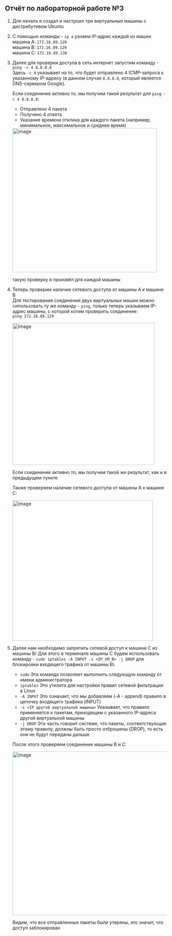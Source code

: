 ## Отчёт по лабораторной работе №3
1. Для начала я создал и настроил три виртуальные машины с дистрибутивом Ubuntu
2. С помощью команды - `ip a` узнаем IP-адрес каждой из машин\
   машина A: `172.16.89.128`\
   машина B: `172.16.89.129`\
   машина C: `172.16.89.130`
3. Далее для проверки доступа в сеть интернет запустим команду - `ping -c 4 8.8.8.8`\
   Здесь `-c 4` указывает на то, что будет отправлено 4 ICMP-запроса к указанному IP-адресу (в данном случае `8.8.8.8`, который является DNS-сервером Google).
   
   Если соединение активно то, мы получим такой результат для `ping -c 4 8.8.8.8`:
   - Отправлено 4 пакета
   - Получено 4 ответа
   - Указание времени отклика для каждого пакета (например, минимальное, максимальное и среднее время)

   <img width="449" alt="image" src="https://github.com/user-attachments/assets/a5f5cf2c-6f53-4ad9-ab03-af79a9c33d16">

    такую проверку я произвёл для каждой машины 
4. Теперь проверим наличие сетевого доступа от машины A к машине B\
   Для тестирования соединения двух виртуальных машин можно сипользовать ту же команду - `ping`, только теперь указываем IP-адрес машины, с которой хотим проверить соединение:\
   `ping 172.16.89.129`

   <img width="442" alt="image" src="https://github.com/user-attachments/assets/71b2d7de-cf84-497b-b35f-069729d1bbf4">

   Если соединение активно то, мы получим такой же результат, как и в предыдущем пункте
   
   Также проверяем наличие сетевого доступа от машины A к машине С:
   
   <img width="437" alt="image" src="https://github.com/user-attachments/assets/fa9e9606-e991-45fe-a44e-c71c284c3043">
5. Далее нам необходимо запретить сетевой доступ к машине С из машины B/
   Для этого в терминале машины C будем использовать команду - `sudo iptables -A INPUT -s <IP_VM_B> -j DROP` для блокировки входящего трафика от машины B\
   - `sudo` Эта команда позволяет выполнить следующую команду от имени администратора
   - `iptables` Это утилита для настройки правил сетевой фильтрации в Linux
   - `-A INPUT` Это означает, что мы добавляем (-A - append) правило в цепочку входящего трафика (INPUT)
   - `-s <IP другой виртуальной машины>` Указывает, что правило применяется к пакетам, приходящим с указанного IP-адреса другой виртуальной машины
   - `-j DROP` Эта часть говорит системе, что пакеты, соответствующие этому правилу, должны быть просто отброшены (DROP), то есть они не будут переданы дальше.

   После этого проверяем соединение машины B и С:
   
   <img width="509" alt="image" src="https://github.com/user-attachments/assets/074def12-d570-4705-91d6-f09df8b292b9">

   Видим, что все отправленные пакеты были утеряны, это значит, что доступ заблокирован






   

     

   
